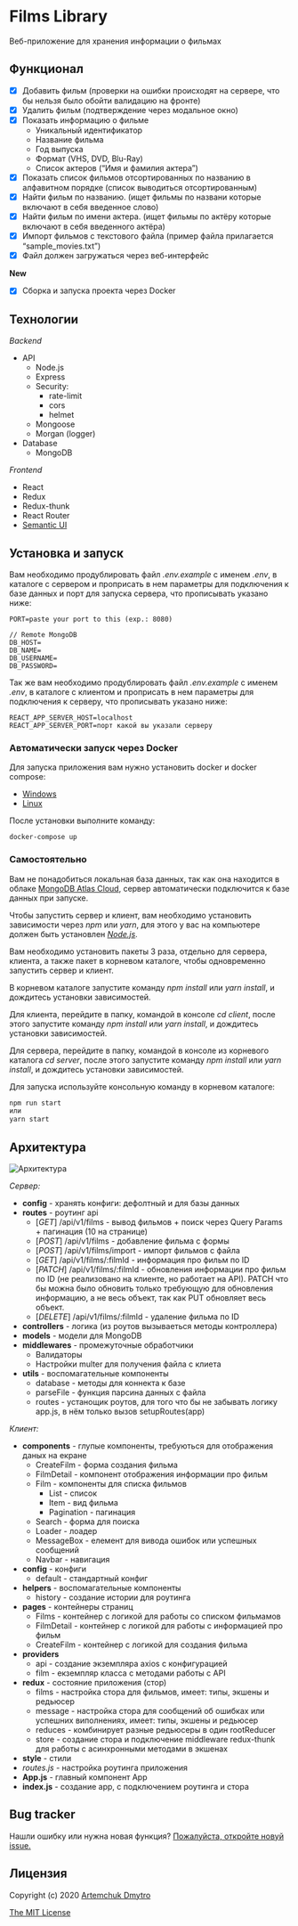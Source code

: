 # **Films Library**

Веб-приложение для хранения информации о фильмах

## **Функционал**

- [x] Добавить фильм (проверки на ошибки происходят на сервере, что бы нельзя было обойти валидацию на фронте)
- [x] Удалить фильм (подтверждение через модальное окно)
- [x] Показать информацию о фильме
    * Уникальный идентификатор
    * Название фильма
    * Год выпуска
    * Формат (VHS, DVD, Blu-Ray)
    * Список актеров (“Имя и фамилия актера”)
- [x] Показать список фильмов отсортированных по названию в алфавитном порядке (список выводиться отсортированным)
- [x] Найти фильм по названию. (ищет фильмы по названи которые включают в себя введенное слово)
- [x] Найти фильм по имени актера. (ищет фильмы по актёру которые включают в себя введенного актёра)
- [x] Импорт фильмов с текстового файла (пример файла прилагается “sample_movies.txt”)
- [x] Файл должен загружаться через веб-интерфейс

**New**
- [x] Сборка и запуска проекта через Docker

## **Технологии**

*Backend*

* API
  * Node.js
  * Express
  * Security:
    * rate-limit
    * cors
    * helmet
  * Mongoose
  * Morgan (logger)
* Database
  * MongoDB

*Frontend*

* React
* Redux
* Redux-thunk
* React Router
* [Semantic UI](https://react.semantic-ui.com/)

## **Установка и запуск**

Вам необходимо продублировать файл _.env.example_ с именем _.env_, в каталоге с сервером и проприсать в нем параметры для подключения к базе данных и порт для запуска сервера, что прописывать указано ниже:

```env
PORT=paste your port to this (exp.: 8080)

// Remote MongoDB
DB_HOST=
DB_NAME=
DB_USERNAME=
DB_PASSWORD=
```

Так же вам необходимо продублировать файл _.env.example_ с именем _.env_, в каталоге с клиентом и проприсать в нем параметры для подключения к серверу, что прописывать указано ниже:

```env
REACT_APP_SERVER_HOST=localhost
REACT_APP_SERVER_PORT=порт какой вы указали серверу
```

### **Автоматически запуск через Docker**

Для запуска приложения вам нужно установить docker и docker compose:

* [Windows](https://hub.docker.com/editions/community/docker-ce-desktop-windows)
* [Linux](https://docs.docker.com/install/linux/docker-ce/debian/)

После установки выполните команду:

```
docker-compose up
```

### **Самостоятельно**

Вам не понадобиться локальная база данных, так как она находится в облаке [MongoDB Atlas Сloud](https://cloud.mongodb.com), сервер автоматически подключится к базе данных при запуске.

Чтобы запустить сервер и клиент, вам необходимо установить зависимости через _npm_ или _yarn_, для этого у вас на компьютере должен быть установлен [_Node.js_](https://nodejs.org/).

Вам необходимо установить пакеты 3 раза, отдельно для сервера, клиента, а также пакет в корневом каталоге, чтобы одновременно запустить сервер и клиент.

В корневом каталоге запустите команду _npm install_ или _yarn install_, и дождитесь установки зависимостей.

Для клиента, перейдите в папку, командой в консоле _cd client_, после этого запустите команду _npm install_ или _yarn install_, и дождитесь установки зависимостей.

Для сервера, перейдите в папку, командой в консоле из корневого каталога _cd server_, после этого запустите команду _npm install_ или _yarn install_, и дождитесь установки зависимостей.

Для запуска используйте консольную команду в корневом каталоге:

```cmd
npm run start
или
yarn start
```

## **Архитектура**

![Архитектура](https://i.ibb.co/HGzmktD/image.png)

*Сервер:*

* **config** - хранять конфиги: дефолтный и для базы данных
* **routes** - роутинг api
  * [*GET*] /api/v1/films - вывод фильмов + поиск через Query Params + пагинация (10 на странице)
  * [*POST*] /api/v1/films - добавление фильма с формы
  * [*POST*] /api/v1/films/import - импорт фильмов с файла
  * [*GET*] /api/v1/films/:filmId - информация про фильм по ID
  * [*PATCH*] /api/v1/films/:filmId - обновления информации про фильм по ID (не реализовано на клиенте, но работает на API). PATCH что бы можна было обновить только требующую для обновления информацию, а не весь объект, так как PUT обновляет весь объект.
  * [*DELETE*] /api/v1/films/:filmId - удаление фильма по ID
* **controllers** - логика (из роутов вызываеться методы контроллера)
* **models** - модели для MongoDB
* **middlewares** - промежуточные обработчики
  * Валидаторы
  * Настройки multer для получения файла с клиета
* **utils** - воспомагательные компоненты
  * database - методы для коннекта к базе
  * parseFile - функция парсина данных с файла
  * routes - устанощик роутов, для того что бы не забывать логику app.js, в нём только вызов setupRoutes(app)

*Клиент:*

* **components** - глупые компоненты, требуються для отображения даных на екране
  * CreateFilm - форма создания фильма
  * FilmDetail - компонент отображения информации про фильм
  * Film - компоненты для списка фильмов
    * List - список
    * Item - вид фильма
    * Pagination - пагинация
  * Search - форма для поиска
  * Loader - лоадер
  * MessageBox - елемент для вивода ошибок или успешных сообщений
  * Navbar - навигация
* **config** - конфиги
  * default - стандартный конфиг
* **helpers** - воспомагательные компоненты
  * history - создание истории для роутинга
* **pages** - контейнеры страниц
  * Films - контейнер с логикой для работы со списком фильмамов
  * FilmDetail - контейнер с логикой для работы с информацией про фильм
  * CreateFilm - контейнер с логикой для создания фильма
* **providers**
  * api - создание экземпляра axios с конфигурацией
  * film - екземпляр класса с методами работы с API
* **redux** - состояние приложения (стор)
  * films - настройка стора для фильмов, имеет: типы, экшены и редьюсер
  * message - настройка стора для сообщений об ошибках или успешних виполнениях, имеет: типы, экшены и редьюсер
  * reduces - комбинирует разные редьюсеры в один rootReducer
  * store - создание стора и подключение middleware redux-thunk для работы с асинхронными методами в экшенах
* **style** - стили
* *routes.js* - настройка роутинга приложения
* **App.js** - главный компонент App
* **index.js** - создание app, с подключением роутинга и стора

## **Bug tracker**

Нашли ошибку или нужна новая функция? [Пожалуйста, откройте новуй issue.](https://github.com/taruuuch/films-library/issues/new)

## **Лицензия**

Copyright (c) 2020 [Artemchuk Dmytro](https://github.com/taruuuch)

[The MIT License](https://opensource.org/licenses/MIT)
